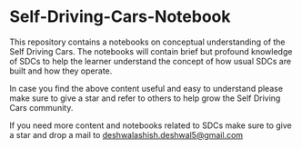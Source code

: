 # Self-Driving-Cars-Notebook
This repository contains a notebooks on conceptual understanding of the Self Driving Cars. The notebooks will contain brief but profound knowledge of SDCs to help the learner understand the concept of how usual SDCs are built and how they operate.

In case you find the above content useful and easy to understand please make sure to give a star and refer to others to help grow the Self Driving Cars community.

If you need more content and notebooks related to SDCs make sure to give a star and drop a mail to deshwalashish.deshwal5@gmail.com
